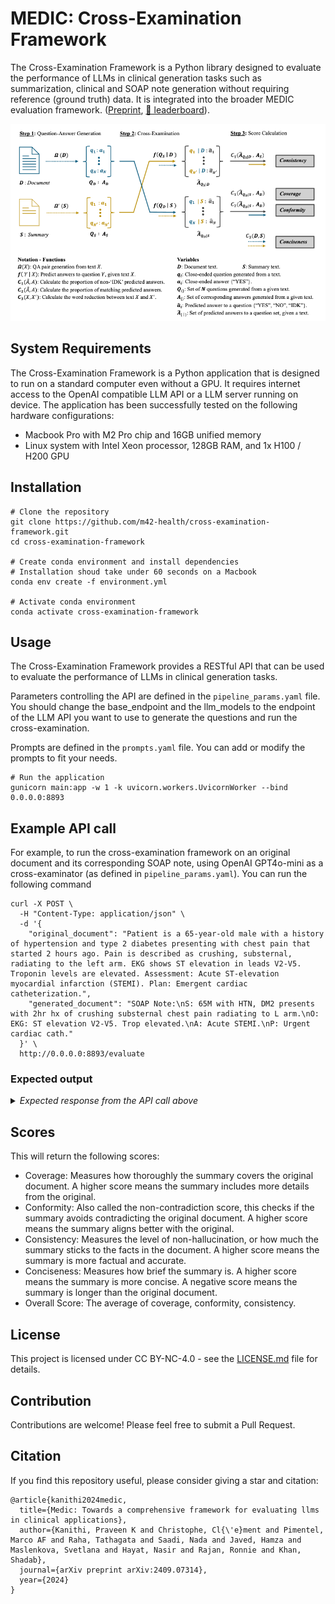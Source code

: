 # MEDIC: Cross-Examination Framework

The Cross-Examination Framework is a Python library designed to evaluate the performance of LLMs in clinical generation tasks such as summarization, clinical and SOAP note generation without requiring reference (ground truth) data. It is integrated into the broader MEDIC evaluation framework. ([Preprint](https://arxiv.org/abs/2409.07314), [🤗 leaderboard](https://huggingface.co/spaces/m42-health/MEDIC-Benchmark)).

![Cross-Examination Framework](cross-examination-diagram.png)


## System Requirements

The Cross-Examination Framework is a Python application that is designed to run on a standard computer even without a GPU. It requires internet access to the OpenAI compatible LLM API or a LLM server running on device.
The application has been successfully tested on the following hardware configurations:

- Macbook Pro with M2 Pro chip and 16GB unified memory
- Linux system with Intel Xeon processor, 128GB RAM, and 1x H100 / H200 GPU

## Installation

```
# Clone the repository
git clone https://github.com/m42-health/cross-examination-framework.git
cd cross-examination-framework

# Create conda environment and install dependencies
# Installation shoud take under 60 seconds on a Macbook
conda env create -f environment.yml

# Activate conda environment
conda activate cross-examination-framework
``` 

## Usage

The Cross-Examination Framework provides a RESTful API that can be used to evaluate the performance of LLMs in clinical generation tasks.

Parameters controlling the API are defined in the `pipeline_params.yaml` file. You should change the base_endpoint and the llm_models to the endpoint of the LLM API you want to use to generate the questions and run the cross-examination.

Prompts are defined in the `prompts.yaml` file. You can add or modify the prompts to fit your needs.

```
# Run the application
gunicorn main:app -w 1 -k uvicorn.workers.UvicornWorker --bind 0.0.0.0:8893
```


## Example API call

For example, to run the cross-examination framework on an original document and its corresponding SOAP note, using OpenAI GPT4o-mini as a cross-examinator (as defined in `pipeline_params.yaml`). You can run the following command

```
curl -X POST \
  -H "Content-Type: application/json" \
  -d '{
    "original_document": "Patient is a 65-year-old male with a history of hypertension and type 2 diabetes presenting with chest pain that started 2 hours ago. Pain is described as crushing, substernal, radiating to the left arm. EKG shows ST elevation in leads V2-V5. Troponin levels are elevated. Assessment: Acute ST-elevation myocardial infarction (STEMI). Plan: Emergent cardiac catheterization.",
    "generated_document": "SOAP Note:\nS: 65M with HTN, DM2 presents with 2hr hx of crushing substernal chest pain radiating to L arm.\nO: EKG: ST elevation V2-V5. Trop elevated.\nA: Acute STEMI.\nP: Urgent cardiac cath."
  }' \
  http://0.0.0.0:8893/evaluate
```
### Expected output
<details>
<summary><i>Expected response from the API call above</i></summary>

```json
{
    "scores": {
        "coverage_score": 1.0,
        "conformity_score": 1.0,
        "consistency_score": 1.0,
        "conciseness_score": 31.343283582089555,
        "overall_score": 1.0
    },
    "details": {
        "qa_from_doc_count": 10,
        "qa_from_summary_count": 5,
        "questions_from_original_doc": [
            {
                "question": "Is the patient a 65-year-old male?",
                "answer": "YES"
            },
            {
                "question": "Does the patient have a history of hypertension?",
                "answer": "YES"
            },
            {
                "question": "Is the patient diagnosed with type 2 diabetes?",
                "answer": "YES"
            },
            {
                "question": "Did the chest pain start 2 hours ago?",
                "answer": "YES"
            },
            {
                "question": "Is the chest pain described as crushing and substernal?",
                "answer": "YES"
            },
            {
                "question": "Does the pain radiate to the left arm?",
                "answer": "YES"
            },
            {
                "question": "Does the EKG show ST elevation in leads V2-V5?",
                "answer": "YES"
            },
            {
                "question": "Are troponin levels elevated?",
                "answer": "YES"
            },
            {
                "question": "Is the assessment of the patient acute ST-elevation myocardial infarction (STEMI)?",
                "answer": "YES"
            },
            {
                "question": "Is the plan for the patient emergent cardiac catheterization?",
                "answer": "YES"
            }
        ],
        "questions_from_generated_doc": [
            {
                "question": "Does the patient have a history of hypertension?",
                "answer": "YES"
            },
            {
                "question": "Is the patient's chest pain described as crushing?",
                "answer": "YES"
            },
            {
                "question": "Does the EKG show ST elevation in leads V2-V5?",
                "answer": "YES"
            },
            {
                "question": "Is the diagnosis of the patient acute STEMI?",
                "answer": "YES"
            },
            {
                "question": "Is an urgent cardiac catheterization planned for the patient?",
                "answer": "YES"
            }
        ]
    }
}
```
</details>

## Scores

This will return the following scores:
- Coverage: Measures how thoroughly the summary covers the original document. A higher score means the summary includes more details from the original.
- Conformity: Also called the non-contradiction score, this checks if the summary avoids contradicting the original document. A higher score means the summary aligns better with the original.
- Consistency: Measures the level of non-hallucination, or how much the summary sticks to the facts in the document. A higher score means the summary is more factual and accurate.
- Conciseness: Measures how brief the summary is. A higher score means the summary is more concise. A negative score means the summary is longer than the original document.
- Overall Score: The average of coverage, conformity, consistency.


## License

This project is licensed under CC BY-NC-4.0 - see the [LICENSE.md](LICENSE.md) file for details.

## Contribution

Contributions are welcome! Please feel free to submit a Pull Request. 

## Citation

If you find this repository useful, please consider giving a star and citation:
```
@article{kanithi2024medic,
  title={Medic: Towards a comprehensive framework for evaluating llms in clinical applications},
  author={Kanithi, Praveen K and Christophe, Cl{\'e}ment and Pimentel, Marco AF and Raha, Tathagata and Saadi, Nada and Javed, Hamza and Maslenkova, Svetlana and Hayat, Nasir and Rajan, Ronnie and Khan, Shadab},
  journal={arXiv preprint arXiv:2409.07314},
  year={2024}
}
```
